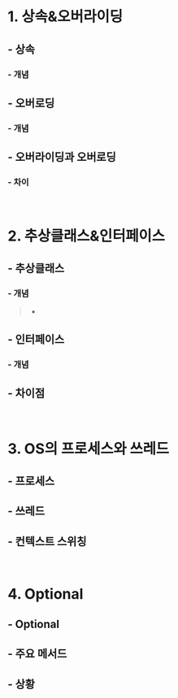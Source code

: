 # 1. 상속&오버라이딩
## - 상속
### - 개념
## - 오버로딩
### - 개념
## - 오버라이딩과 오버로딩
### - 차이

<br>

# 2. 추상클래스&인터페이스
## - 추상클래스
### - 개념
>	- 
## - 인터페이스
### - 개념
## - 차이점

<br>

# 3. OS의 프로세스와 쓰레드
## - 프로세스
## - 쓰레드
## - 컨텍스트 스위칭

<br>

# 4. Optional
## - Optional
## - 주요 메서드
## - 상황
